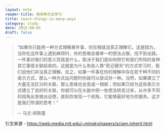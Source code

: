 ```yaml
---
layout: note
reader-title: 用多种方式学习
title: learn-things-in-many-ways
category: study
date: 2015-08-03
draft: false
---
```


> “如果你只能用一种方式理解某件事，你压根就没真正理解它。这是因为，当你在这件事上遇到麻烦时，你的思维会被单一的想法占据，找不到出路。一件事对我们的意义究竟是什么，取决于我们是如何把它和我们所知的各种其它事情关联起来的。这就是为什么有些人靠“死记硬背”的方式学习时，我们说他们并没真正理解。反之，如果一件事在你的理解中存在若干种不同的表示方式，那么一种方式出问题时你就可以尝试另一种。当然，如果建立了大量无法区分的关联，那么思维也会变成一锅粥；但如果已经为这些表示方式建立了良好的关联，你就可以在头脑中把一些想法转变过来，从许多不同的视角出发做出设想，直到你发现一个视角，它能够最好地为你服务。这才是我们所谓的思考！”
> 
> -- 马文·闵斯基

引文来源 - https://web.media.mit.edu/~minsky/papers/sciam.inherit.html